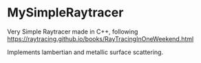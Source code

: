 # MySimpleRaytracer

Very Simple Raytracer made in C++, following https://raytracing.github.io/books/RayTracingInOneWeekend.html

Implements lambertian and metallic surface scattering.

